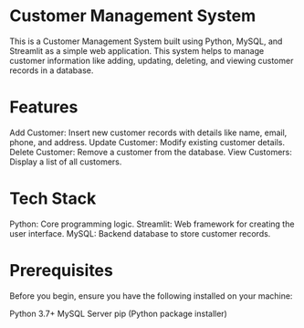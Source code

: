# Customer Management System
This is a Customer Management System built using Python, MySQL, and Streamlit as a simple web application. This system helps to manage customer information like adding, updating, deleting, and viewing customer records in a database.

# Features
Add Customer: Insert new customer records with details like name, email, phone, and address.
Update Customer: Modify existing customer details.
Delete Customer: Remove a customer from the database.
View Customers: Display a list of all customers.
# Tech Stack
Python: Core programming logic.
Streamlit: Web framework for creating the user interface.
MySQL: Backend database to store customer records.
# Prerequisites
Before you begin, ensure you have the following installed on your machine:

Python 3.7+
MySQL Server
pip (Python package installer)

